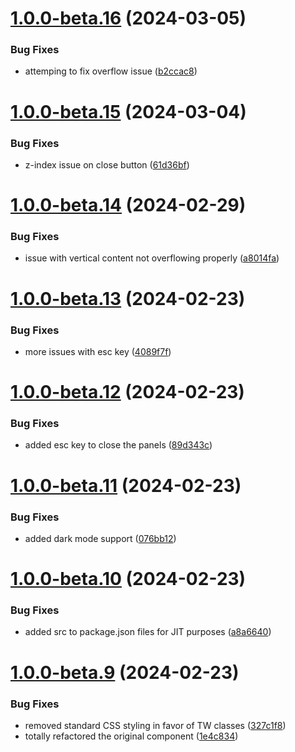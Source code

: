 # [1.0.0-beta.16](https://github.com/vue-interface/slide-panel/compare/v1.0.0-beta.15...v1.0.0-beta.16) (2024-03-05)


### Bug Fixes

* attemping to fix overflow issue ([b2ccac8](https://github.com/vue-interface/slide-panel/commit/b2ccac84303bb74ac4171b7b24fb810f3ec16a03))

# [1.0.0-beta.15](https://github.com/vue-interface/slide-panel/compare/v1.0.0-beta.14...v1.0.0-beta.15) (2024-03-04)


### Bug Fixes

* z-index issue on close button ([61d36bf](https://github.com/vue-interface/slide-panel/commit/61d36bf262f7678bd0e5aae71b94e2716cab382d))

# [1.0.0-beta.14](https://github.com/vue-interface/slide-panel/compare/v1.0.0-beta.13...v1.0.0-beta.14) (2024-02-29)


### Bug Fixes

* issue with vertical content not overflowing properly ([a8014fa](https://github.com/vue-interface/slide-panel/commit/a8014facdad0a14f9409ce4c542abf2b988fbfd8))

# [1.0.0-beta.13](https://github.com/vue-interface/slide-panel/compare/v1.0.0-beta.12...v1.0.0-beta.13) (2024-02-23)


### Bug Fixes

* more issues with esc key ([4089f7f](https://github.com/vue-interface/slide-panel/commit/4089f7fd973c958abbcb16ae00bae6a175d847ba))

# [1.0.0-beta.12](https://github.com/vue-interface/slide-panel/compare/v1.0.0-beta.11...v1.0.0-beta.12) (2024-02-23)


### Bug Fixes

* added esc key to close the panels ([89d343c](https://github.com/vue-interface/slide-panel/commit/89d343c0c8f893efab6f71f4ba8e3ef13a6da9cf))

# [1.0.0-beta.11](https://github.com/vue-interface/slide-panel/compare/v1.0.0-beta.10...v1.0.0-beta.11) (2024-02-23)


### Bug Fixes

* added dark mode support ([076bb12](https://github.com/vue-interface/slide-panel/commit/076bb120768c44283cb4a21e53eb71c2e02f9a95))

# [1.0.0-beta.10](https://github.com/vue-interface/slide-panel/compare/v1.0.0-beta.9...v1.0.0-beta.10) (2024-02-23)


### Bug Fixes

* added src to package.json files for JIT purposes ([a8a6640](https://github.com/vue-interface/slide-panel/commit/a8a66406a26025e1da5368b69b4d5a73e78dd52f))

# [1.0.0-beta.9](https://github.com/vue-interface/slide-panel/compare/v1.0.0-beta.8...v1.0.0-beta.9) (2024-02-23)


### Bug Fixes

* removed standard CSS styling in favor of TW classes ([327c1f8](https://github.com/vue-interface/slide-panel/commit/327c1f829de056f064384fd91932e8d8c11d6c25))
* totally refactored the original component ([1e4c834](https://github.com/vue-interface/slide-panel/commit/1e4c83468fe4c58d6376e88e67100b5bfdcb4a77))
